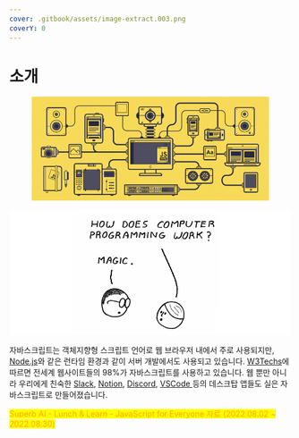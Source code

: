 ```yaml
---
cover: .gitbook/assets/image-extract.003.png
coverY: 0
---
```


# 소개

<figure><img src=".gitbook/assets/javascript-rules.gif" alt=""><figcaption></figcaption></figure>

![](.gitbook/assets/image.png)

자바스크립트는 객체지향형 스크립트 언어로 웹 브라우저 내에서 주로 사용되지만, [Node.js](https://nodejs.org/en/about/)와 같은 런타임 환경과 같이 서버 개발에서도 사용되고 있습니다. [W3Techs](https://w3techs.com/technologies/details/cp-javascript)에 따르면 전세계 웹사이트들의 98%가 자바스크립트를 사용하고 있습니다. 웹 뿐만 아니라 우리에게 친숙한 [Slack](https://slack.com/), [Notion](https://www.notion.so/), [Discord](https://discord.com/), [VSCode ](https://code.visualstudio.com/)등의 데스크탑 앱들도 실은 자바스크립트로 만들어졌습니다.



<mark style="color:orange;">Superb AI - Lunch & Learn - JavaScript for Everyone 자료 (2022.08.02 \~ 2022.08.30)</mark>

<mark style="color:orange;"></mark>
